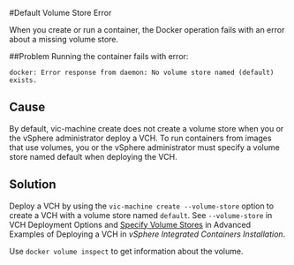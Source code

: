 #Default Volume Store Error

When you create or run a container, the Docker operation fails with an error about a missing volume store.  

##Problem
Running the container fails with error:

	docker: Error response from daemon: No volume store named (default) exists.

## Cause

By default, vic-machine create does not create a volume store when you or the vSphere administrator deploy a VCH. To run containers from images that use volumes, you or the vSphere administrator must specify a volume store named default when deploying the VCH.

## Solution

Deploy a VCH by using the `vic-machine create --volume-store` option to create a VCH with a volume store named `default`. See `--volume-store` in VCH Deployment Options and [Specify Volume Stores](../vic_vsphere_admin/vch_installer_examples.md#volume-stores) in Advanced Examples of Deploying a VCH in *vSphere Integrated Containers Installation*.

Use `docker volume inspect` to get information about the volume. 